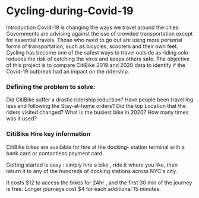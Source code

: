 # Cycling-during-Covid-19
Introduction
Covid-19 is changing the ways we travel around the cities. Governments are advising against the use of crowded transportation except for essential travels. Those who need to go out are using more personal forms of transportation, such as bicycles, scooters and their own feet. Cycling has become one of the safest ways to travel outside as riding solo reduces the risk of catching the virus and keeps others safe. The objective of this project is to compare CitiBike 2019 and 2020 data to identify if the Covid-19 outbreak had an impact on the ridership.



### Defining the problem to solve:
Did CitiBike suffer a drastic ridership reduction?
Have people been travelling less and following the Stay-at-home orders?
Did the top Location that the riders visited changed?
What is the busiest bike in 2020? How many times was it used?


### CitiBike Hire key information
CitiBike bikes are available for hire at the docking- station terminal with a bank card or contactless  payment card.

Getting started is easy : simply hire a bike , ride it where you like, then return it to any of the hundreds of docking stations across NYC's city.

It costs $12 to access the bikes for 24hr , and the first 30 min of the journey is free. Longer journeys cost $4 for each additional 15 minutes.


